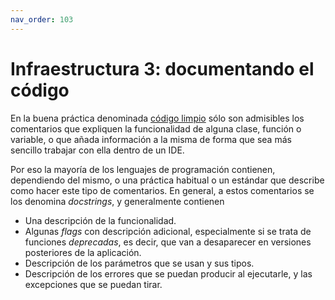```yaml
---
nav_order: 103
---
```


# Infraestructura 3: documentando el código

En la buena práctica denominada [código
limpio](https://www.viewnext.com/clean-code-que-es-y-por-donde-empezar/) sólo
son admisibles los comentarios que expliquen la funcionalidad de alguna clase,
función o variable, o que añada información a la misma de forma que sea más
sencillo trabajar con ella dentro de un IDE.

Por eso la mayoría de los lenguajes de programación contienen, dependiendo del
mismo, o una práctica habitual o un estándar que describe como hacer este tipo
de comentarios. En general, a estos comentarios se los denomina *docstrings*, y
generalmente contienen

* Una descripción de la funcionalidad.
* Algunas *flags* con descripción adicional, especialmente si se trata de
  funciones *deprecadas*, es decir, que van a desaparecer en versiones
  posteriores de la aplicación.
* Descripción de los parámetros que se usan y sus tipos.
* Descripción de los errores que se puedan producir al ejecutarle, y las
  excepciones que se puedan tirar.
